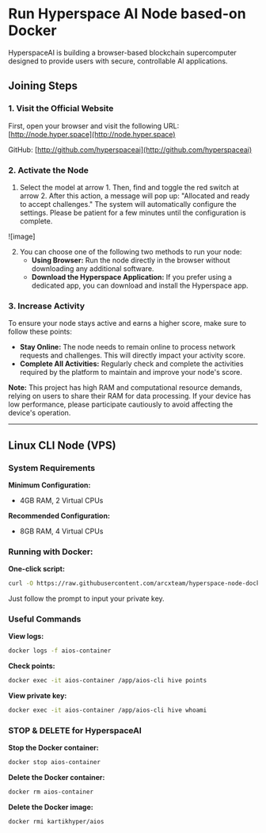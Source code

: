 # Run Hyperspace AI Node based-on Docker
 
HyperspaceAI is building a browser-based blockchain supercomputer designed to provide users with secure, controllable AI applications.

## Joining Steps  
### 1. Visit the Official Website  
First, open your browser and visit the following URL:  
[http://node.hyper.space](http://node.hyper.space)

GitHub: [http://github.com/hyperspaceai](http://github.com/hyperspaceai)

### 2. Activate the Node  
1. Select the model at arrow 1. Then, find and toggle the red switch at arrow 2. After this action, a message will pop up: "Allocated and ready to accept challenges." The system will automatically configure the settings. Please be patient for a few minutes until the configuration is complete.  

![image]

2. You can choose one of the following two methods to run your node:  
   - **Using Browser:** Run the node directly in the browser without downloading any additional software.  
   - **Download the Hyperspace Application:** If you prefer using a dedicated app, you can download and install the Hyperspace app.

### 3. Increase Activity  
To ensure your node stays active and earns a higher score, make sure to follow these points:  
- **Stay Online:** The node needs to remain online to process network requests and challenges. This will directly impact your activity score.  
- **Complete All Activities:** Regularly check and complete the activities required by the platform to maintain and improve your node's score.  

**Note:** This project has high RAM and computational resource demands, relying on users to share their RAM for data processing. If your device has low performance, please participate cautiously to avoid affecting the device's operation.

---

## Linux CLI Node (VPS)

### System Requirements  
**Minimum Configuration:**  
- 4GB RAM, 2 Virtual CPUs  

**Recommended Configuration:**  
- 8GB RAM, 4 Virtual CPUs  

### Running with Docker:  
**One-click script:**  
```bash
curl -O https://raw.githubusercontent.com/arcxteam/hyperspace-node-docker/refs/heads/main/aios-install.sh && chmod +x aios-install.sh && ./aios-install.sh
```  
Just follow the prompt to input your private key.

### Useful Commands

**View logs:**  
```bash
docker logs -f aios-container
```

**Check points:**  
```bash
docker exec -it aios-container /app/aios-cli hive points
```

**View private key:**  
```bash
docker exec -it aios-container /app/aios-cli hive whoami
```

### STOP & DELETE for HyperspaceAI

**Stop the Docker container:**  
```bash
docker stop aios-container
```

**Delete the Docker container:**  
```bash
docker rm aios-container
```

**Delete the Docker image:**  
```bash
docker rmi kartikhyper/aios
```
